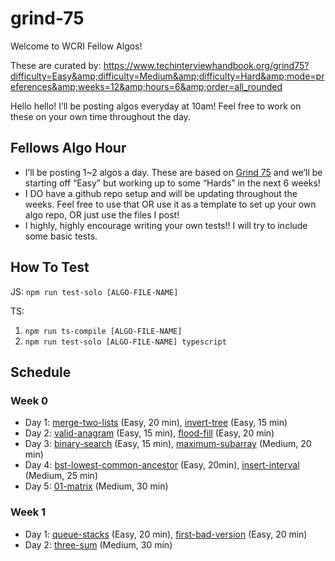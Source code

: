 # grind-75

Welcome to WCRI Fellow Algos!

These are curated by: https://www.techinterviewhandbook.org/grind75?difficulty=Easy&amp;difficulty=Medium&amp;difficulty=Hard&amp;mode=preferences&amp;weeks=12&amp;hours=6&amp;order=all_rounded

Hello hello! I’ll be posting algos everyday at 10am! Feel free to work on these on your own time throughout the day. 

## Fellows Algo Hour
- I’ll be posting 1~2 algos a day. These are based on [Grind 75](https://www.techinterviewhandbook.org/grind75) and we’ll be starting off “Easy” but working up to some “Hards” in the next 6 weeks! 
- I DO have a github repo setup and will be updating throughout the weeks. Feel free to use that OR use it as a template to set up your own algo repo, OR just use the files I post!
- I highly, highly encourage writing your own tests!! I will try to include some basic tests.

## How To Test
JS: `npm run test-solo [ALGO-FILE-NAME]`

TS: 
1. `npm run ts-compile [ALGO-FILE-NAME]`
2. `npm run test-solo [ALGO-FILE-NAME] typescript`

## Schedule
### Week 0
- Day 1: [merge-two-lists](https://leetcode.com/problems/merge-two-sorted-lists/) (Easy, 20 min), [invert-tree](https://leetcode.com/problems/invert-binary-tree/) (Easy, 15 min)
- Day 2: [valid-anagram](https://leetcode.com/problems/valid-anagram/) (Easy, 15 min), [flood-fill](https://leetcode.com/problems/flood-fill/) (Easy, 20 min)
- Day 3: [binary-search](https://leetcode.com/problems/binary-search/) (Easy, 15 min), [maximum-subarray](https://leetcode.com/problems/maximum-subarray/) (Medium, 20 min)
- Day 4: [bst-lowest-common-ancestor](https://leetcode.com/problems/lowest-common-ancestor-of-a-binary-search-tree/) (Easy, 20min), [insert-interval](https://leetcode.com/problems/insert-interval/) (Medium, 25 min) 
- Day 5: [01-matrix](https://leetcode.com/problems/01-matrix/) (Medium, 30 min)

### Week 1
- Day 1: [queue-stacks](https://leetcode.com/problems/implement-queue-using-stacks/) (Easy, 20 min), [first-bad-version](https://leetcode.com/problems/first-bad-version/) (Easy, 20 min)
- Day 2: [three-sum](https://leetcode.com/problems/3sum/) (Medium, 30 min)

